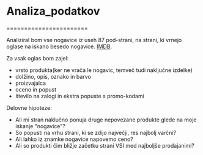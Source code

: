 # Analiza_podatkov
=======================

Analiziral bom vse nogavice iz useh 87 pod-strani, na strani, ki vrnejo oglase na iskano besedo nogavice.
[IMDB]([https://www.imdb.com/search/title?sort=num_votes,desc&title_type=feature](https://si.factcool.com/category/75?gclid=Cj0KCQjwnbmaBhD-ARIsAGTPcfVUlclgRRL68Lnmz-BDNB2TgVLLKBxDbSIRp5ATafQ2fFm-178e9T0aAuPAEALw_wcB)).

Za vsak oglas bom zajel:
* vrsto produkta(ker ne vrača le nogavic, temveč tudi naključne izdelke)
* dolžino, opis, oznako in barvo
* proizvajalca
* oceno in popust
* število na zalogi in ekstra popuste s promo-kodami

Delovne hipoteze:
* Ali mi stran naklučno ponuja druge nepovezane produkte glede na moje iskanje "nogavice"?
* So popusti na vrhu strani, ki se zdijo največji, res najbolj varčni?
* Ali lahko iz znamke nogavice napovemo ceno?
* Ali so produkti čim bližje začetku strani VSI med najboljše prodajanimi?
